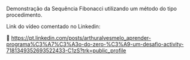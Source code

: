 Demonstração da Sequência Fibonacci utilizando um método do tipo procedimento.

Link do vídeo comentado no Linkedin:

🔗 https://pt.linkedin.com/posts/arthuralvesmelo_aprender-programa%C3%A7%C3%A3o-do-zero-%C3%A9-um-desafio-activity-7181349352693522433-C1zS?trk=public_profile
